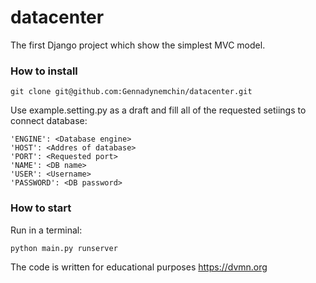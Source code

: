# datacenter

The first Django project which show the simplest MVC model.

### How to install

```
git clone git@github.com:Gennadynemchin/datacenter.git
```

Use example.setting.py as a draft and fill all of the requested
setiings to connect database:

```
'ENGINE': <Database engine>
'HOST': <Addres of database>
'PORT': <Requested port>
'NAME': <DB name>
'USER': <Username>
'PASSWORD': <DB password>
```

### How to start

Run in a terminal:

```
python main.py runserver
```

The code is written for educational purposes https://dvmn.org